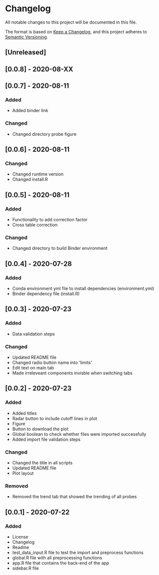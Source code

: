 # Changelog
All notable changes to this project will be documented in this file.

The format is based on [Keep a Changelog](https://keepachangelog.com/en/1.0.0/),
and this project adheres to [Semantic Versioning](https://semver.org/spec/v2.0.0.html).

## [Unreleased]

## [0.0.8] - 2020-08-XX

## [0.0.7] - 2020-08-11
### Added
- Added binder link

### Changed
- Changed directory probe figure

## [0.0.6] - 2020-08-11
### Changed
- Changed runtime version
- Changed install.R

## [0.0.5] - 2020-08-11

### Added
- Functionality to add correction factor
- Cross table correction

### Changed
- Changed directory to build Binder environment

## [0.0.4] - 2020-07-28

### Added
- Conda environment yml file to install dependencies (environment.yml)
- Binder dependency file (install.R)

## [0.0.3] - 2020-07-23

### Added
- Data validation steps

### Changed
- Updated README file
- Changed radio button name into 'limits'
- Edit text on main tab
- Made irreleveant components invisble when switching tabs

## [0.0.2] - 2020-07-23

### Added
- Added titles
- Radar button to include cutoff lines in plot
- Figure
- Button to download the plot
- Global boolean to check whether files were imported successfully
- Added import file validation steps

### Changed
- Changed the title in all scripts
- Updated README file
- Plot layout

### Removed
- Removed the trend tab that showed the trending of all probes

## [0.0.1] - 2020-07-22

### Added
- License
- Changelog
- Readme
- test_data_input.R file to test the import and preprocess functions
- global.R file with all preprocessing functions
- app.R file that contains the back-end of the app
- sidebar.R file
